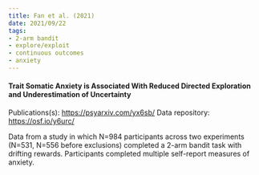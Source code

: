 ```yaml
---
title: Fan et al. (2021)
date: 2021/09/22
tags:
- 2-arm bandit
- explore/exploit
- continuous outcomes
- anxiety
---
```


#### Trait Somatic Anxiety is Associated With Reduced Directed Exploration and Underestimation of Uncertainty

Publications(s): https://psyarxiv.com/yx6sb/
Data repository: https://osf.io/y6urc/

Data from a study in which N=984 participants across two experiments (N=531, N=556 before exclusions) completed a 2-arm bandit task with drifting rewards. Participants completed multiple self-report measures of anxiety.
